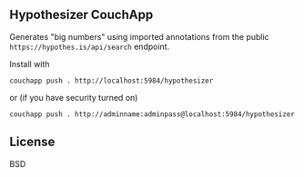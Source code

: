 ## Hypothesizer CouchApp

Generates "big numbers" using imported annotations from the public
`https://hypothes.is/api/search` endpoint.

Install with

    couchapp push . http://localhost:5984/hypothesizer

or (if you have security turned on)

    couchapp push . http://adminname:adminpass@localhost:5984/hypothesizer

## License

BSD
